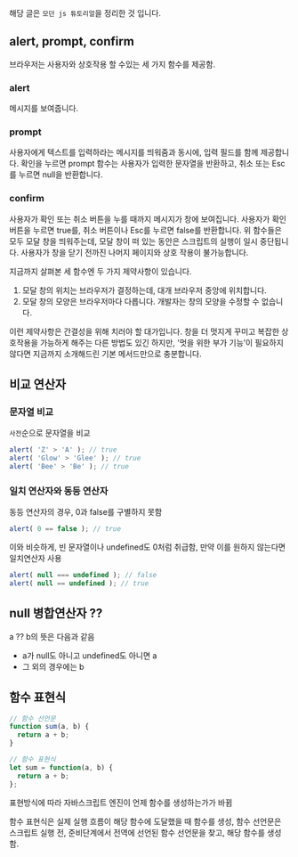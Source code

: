 해당 글은 `모던 js 튜토리얼`을 정리한 것 입니다.

## alert, prompt, confirm
브라우저는 사용자와 상호작용 할 수있는 세 가지 함수를 제공함.

### alert
메시지를 보여줍니다.   
### prompt
사용자에게 텍스트를 입력하라는 메시지를 띄워줌과 동시에, 입력 필드를 함께 제공합니다. 확인을 누르면 prompt 함수는 사용자가 입력한 문자열을 반환하고, 취소 또는 Esc를 누르면 null을 반환합니다.
### confirm
사용자가 확인 또는 취소 버튼을 누를 때까지 메시지가 창에 보여집니다. 사용자가 확인 버튼을 누르면 true를, 취소 버튼이나 Esc를 누르면 false를 반환합니다.
위 함수들은 모두 모달 창을 띄워주는데, 모달 창이 떠 있는 동안은 스크립트의 실행이 일시 중단됩니다. 사용자가 창을 닫기 전까진 나머지 페이지와 상호 작용이 불가능합니다.

지금까지 살펴본 세 함수엔 두 가지 제약사항이 있습니다.
1. 모달 창의 위치는 브라우저가 결정하는데, 대개 브라우저 중앙에 위치합니다.   
2. 모달 창의 모양은 브라우저마다 다릅니다. 개발자는 창의 모양을 수정할 수 없습니다.   

이런 제약사항은 간결성을 위해 치러야 할 대가입니다. 창을 더 멋지게 꾸미고 복잡한 상호작용을 가능하게 해주는 다른 방법도 있긴 하지만, '멋을 위한 부가 기능’이 필요하지 않다면 지금까지 소개해드린 기본 메서드만으로 충분합니다.

## 비교 연산자

### 문자열 비교
`사전`순으로 문자열을 비교
```js
alert( 'Z' > 'A' ); // true
alert( 'Glow' > 'Glee' ); // true
alert( 'Bee' > 'Be' ); // true
```

### 일치 연산자와 동등 연산자
동등 연산자의 경우, 0과 false를 구별하지 못함   
```js
alert( 0 == false ); // true
```   
이와 비슷하게, 빈 문자열이나 undefined도 0처럼 취급함, 만약 이를 원하지 않는다면 일치연산자 사용
```js
alert( null === undefined ); // false
alert( null == undefined ); // true
```

## null 병합연산자 ??
a ?? b의 뜻은 다음과 같음   
- a가 null도 아니고 undefined도 아니면 a
- 그 외의 경우에는 b

## 함수 표현식
```js
// 함수 선언문
function sum(a, b) {
  return a + b;
}

// 함수 표현식
let sum = function(a, b) {
  return a + b;
};
```

표현방식에 따라 자바스크립트 엔진이 언제 함수를 생성하는가가 바뀜   

함수 표현식은 실제 실행 흐름이 해당 함수에 도달했을 때 함수를 생성, 함수 선언문은 스크립트 실행 전, 준비단계에서 전역에 선언된 함수 선언문을 찾고, 해당 함수를 생성함.
